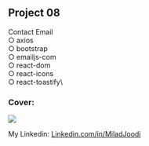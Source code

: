 ## Project 08
Contact Email\
   ○ axios\
   ○ bootstrap\
   ○ emailjs-com\
   ○ react-dom\
   ○ react-icons\
   ○ react-toastify\

   
### Cover:
![](https://s31.picofile.com/file/8469828234/EmailJS.jpg)

My Linkedin: [Linkedin.com/in/MiladJoodi](https://www.linkedin.com/in/MiladJoodi/)  

